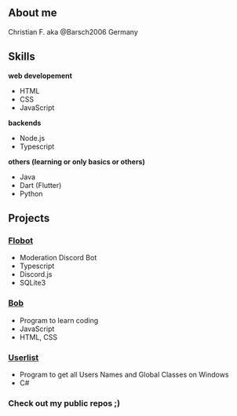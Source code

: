 ## __About me__
Christian F. aka  @Barsch2006
Germany

## __Skills__
__web developement__
- HTML
- CSS
- JavaScript

__backends__
- Node.js
- Typescript

__others (learning or only basics or others)__
- Java
- Dart (Flutter)
- Python

## __Projects__
  ### <a href="https://github.com/Mickhat/FloBot/">Flobot</a>
  - Moderation Discord Bot
  - Typescript
  - Discord.js
  - SQLite3
  ### <a href="https://github.com/filip326/bob/">Bob</a>
  - Program to learn coding
  - JavaScript
  - HTML, CSS
   ### <a href="https://github.com/filip326/Schulliste">Userlist</a>
  - Program to get all Users Names and Global Classes on Windows
  - C#
  ### Check out my public repos ;)
